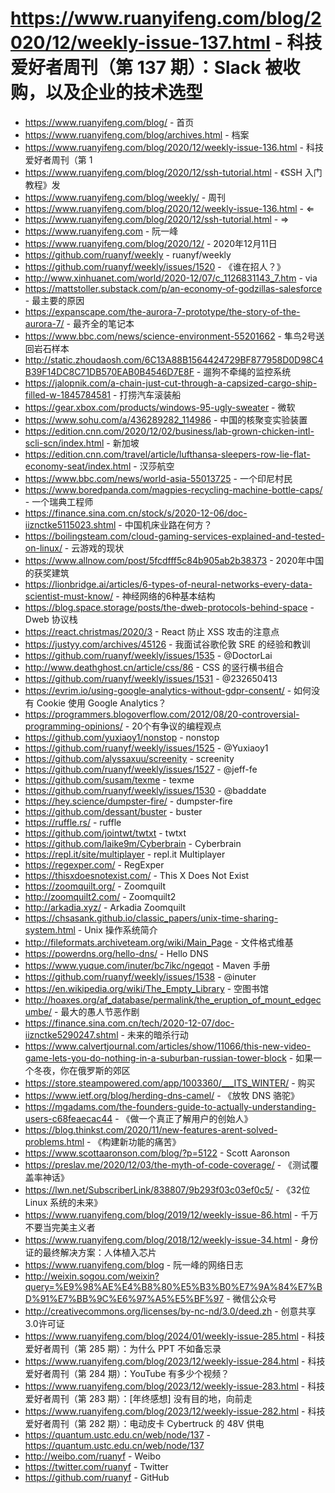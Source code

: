 # https://www.ruanyifeng.com/blog/2020/12/weekly-issue-137.html - 科技爱好者周刊（第 137 期）：Slack 被收购，以及企业的技术选型

- https://www.ruanyifeng.com/blog/ - 首页
- https://www.ruanyifeng.com/blog/archives.html - 档案
- https://www.ruanyifeng.com/blog/2020/12/weekly-issue-136.html - 科技爱好者周刊（第 1
- https://www.ruanyifeng.com/blog/2020/12/ssh-tutorial.html - 《SSH 入门教程》发
- https://www.ruanyifeng.com/blog/weekly/ - 周刊
- https://www.ruanyifeng.com/blog/2020/12/weekly-issue-136.html - ⇐
- https://www.ruanyifeng.com/blog/2020/12/ssh-tutorial.html - ⇒
- https://www.ruanyifeng.com - 阮一峰
- https://www.ruanyifeng.com/blog/2020/12/ - 2020年12月11日
- https://github.com/ruanyf/weekly - ruanyf/weekly
- https://github.com/ruanyf/weekly/issues/1520 - 《谁在招人？》
- http://www.xinhuanet.com/world/2020-12/07/c_1126831143_7.htm - via
- https://mattstoller.substack.com/p/an-economy-of-godzillas-salesforce - 最主要的原因
- https://expanscape.com/the-aurora-7-prototype/the-story-of-the-aurora-7/ - 最齐全的笔记本
- https://www.bbc.com/news/science-environment-55201662 - 隼鸟2号送回岩石样本
- http://static.zhoudaosh.com/6C13A88B1564424729BF877958D0D98C4B39F14DC8C71DB570EAB0B4546D7E8F - 遛狗不牵绳的监控系统
- https://jalopnik.com/a-chain-just-cut-through-a-capsized-cargo-ship-filled-w-1845784581 - 打捞汽车滚装船
- https://gear.xbox.com/products/windows-95-ugly-sweater - 微软
- https://www.sohu.com/a/436289282_114986 - 中国的核聚变实验装置
- https://edition.cnn.com/2020/12/02/business/lab-grown-chicken-intl-scli-scn/index.html - 新加坡
- https://edition.cnn.com/travel/article/lufthansa-sleepers-row-lie-flat-economy-seat/index.html - 汉莎航空
- https://www.bbc.com/news/world-asia-55013725 - 一个印尼村民
- https://www.boredpanda.com/magpies-recycling-machine-bottle-caps/ - 一个瑞典工程师
- https://finance.sina.com.cn/stock/s/2020-12-06/doc-iiznctke5115023.shtml - 中国机床业路在何方？
- https://boilingsteam.com/cloud-gaming-services-explained-and-tested-on-linux/ - 云游戏的现状
- https://www.allnow.com/post/5fcdfff5c84b905ab2b38373 - 2020年中国的获奖建筑
- https://lionbridge.ai/articles/6-types-of-neural-networks-every-data-scientist-must-know/ - 神经网络的6种基本结构
- https://blog.space.storage/posts/the-dweb-protocols-behind-space - Dweb 协议栈
- https://react.christmas/2020/3 - React 防止 XSS 攻击的注意点
- https://justyy.com/archives/45126 - 我面试谷歌伦敦 SRE 的经验和教训
- https://github.com/ruanyf/weekly/issues/1535 - @DoctorLai
- http://www.deathghost.cn/article/css/86 - CSS 的竖行横书组合
- https://github.com/ruanyf/weekly/issues/1531 - @232650413
- https://evrim.io/using-google-analytics-without-gdpr-consent/ - 如何没有 Cookie 使用 Google Analytics？
- https://programmers.blogoverflow.com/2012/08/20-controversial-programming-opinions/ - 20个有争议的编程观点
- https://github.com/yuxiaoy1/nonstop - nonstop
- https://github.com/ruanyf/weekly/issues/1525 - @Yuxiaoy1
- https://github.com/alyssaxuu/screenity - screenity
- https://github.com/ruanyf/weekly/issues/1527 - @jeff-fe
- https://github.com/susam/texme - texme
- https://github.com/ruanyf/weekly/issues/1530 - @baddate
- https://hey.science/dumpster-fire/ - dumpster-fire
- https://github.com/dessant/buster - buster
- https://ruffle.rs/ - ruffle
- https://github.com/jointwt/twtxt - twtxt
- https://github.com/laike9m/Cyberbrain - Cyberbrain
- https://repl.it/site/multiplayer - repl.it Multiplayer
- https://regexper.com/ - RegExper
- https://thisxdoesnotexist.com/ - This X Does Not Exist
- https://zoomquilt.org/ - Zoomquilt
- http://zoomquilt2.com/ - Zoomquilt2
- http://arkadia.xyz/ - Arkadia Zoomquilt
- https://chsasank.github.io/classic_papers/unix-time-sharing-system.html - Unix 操作系统简介
- http://fileformats.archiveteam.org/wiki/Main_Page - 文件格式维基
- https://powerdns.org/hello-dns/ - Hello DNS
- https://www.yuque.com/inuter/bc7ikc/ngeqot - Maven 手册
- https://github.com/ruanyf/weekly/issues/1538 - @inuter
- https://en.wikipedia.org/wiki/The_Empty_Library - 空图书馆
- http://hoaxes.org/af_database/permalink/the_eruption_of_mount_edgecumbe/ - 最大的愚人节恶作剧
- https://finance.sina.com.cn/tech/2020-12-07/doc-iiznctke5290247.shtml - 未来的暗杀行动
- https://www.calvertjournal.com/articles/show/11066/this-new-video-game-lets-you-do-nothing-in-a-suburban-russian-tower-block - 如果一个冬夜，你在俄罗斯的郊区
- https://store.steampowered.com/app/1003360/___ITS_WINTER/ - 购买
- https://www.ietf.org/blog/herding-dns-camel/ - 《放牧 DNS 骆驼》
- https://mgadams.com/the-founders-guide-to-actually-understanding-users-c68feaecac44 - 《做一个真正了解用户的创始人》
- https://blog.thinkst.com/2020/11/new-features-arent-solved-problems.html - 《构建新功能的痛苦》
- https://www.scottaaronson.com/blog/?p=5122 - Scott Aaronson
- https://preslav.me/2020/12/03/the-myth-of-code-coverage/ - 《测试覆盖率神话》
- https://lwn.net/SubscriberLink/838807/9b293f03c03ef0c5/ - 《32位 Linux 系统的未来》
- https://www.ruanyifeng.com/blog/2019/12/weekly-issue-86.html - 千万不要当完美主义者
- https://www.ruanyifeng.com/blog/2018/12/weekly-issue-34.html - 身份证的最终解决方案：人体植入芯片
- https://www.ruanyifeng.com/blog - 阮一峰的网络日志
- http://weixin.sogou.com/weixin?query=%E9%98%AE%E4%B8%80%E5%B3%B0%E7%9A%84%E7%BD%91%E7%BB%9C%E6%97%A5%E5%BF%97 - 微信公众号
- http://creativecommons.org/licenses/by-nc-nd/3.0/deed.zh - 创意共享3.0许可证
- https://www.ruanyifeng.com/blog/2024/01/weekly-issue-285.html - 科技爱好者周刊（第 285 期）：为什么 PPT 不如备忘录
- https://www.ruanyifeng.com/blog/2023/12/weekly-issue-284.html - 科技爱好者周刊（第 284 期）：YouTube 有多少个视频？
- https://www.ruanyifeng.com/blog/2023/12/weekly-issue-283.html - 科技爱好者周刊（第 283 期）：[年终感想] 没有目的地，向前走
- https://www.ruanyifeng.com/blog/2023/12/weekly-issue-282.html - 科技爱好者周刊（第 282 期）：电动皮卡 Cybertruck 的 48V 供电
- https://quantum.ustc.edu.cn/web/node/137 - https://quantum.ustc.edu.cn/web/node/137
- http://weibo.com/ruanyf - Weibo
- https://twitter.com/ruanyf - Twitter
- https://github.com/ruanyf - GitHub
